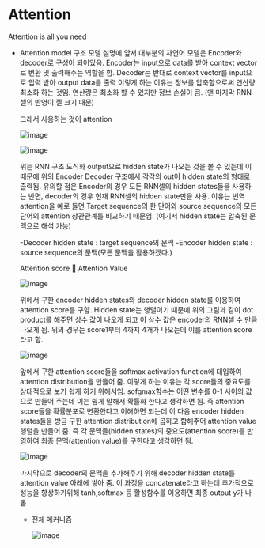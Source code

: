 # Attention
Attention is all you need

- Attention model 구조
  모델 설명에 앞서 대부분의 자연어 모델은 Encoder와 decoder로 구성이 되어있음.
  Encoder는 input으로 data를 받아 context vector로 변환 및 출력해주는 역할을 함.
  Decoder는 반대로 context vector를 input으로 입력 받아 output data를 출력
  이렇게 하는 이유는 정보를 압축함으로써 연산량 최소화 하는 것임.
  연산량은 최소화 할 수 있지만 정보 손실이 큼. (맨 마지막 RNN 셀의 반영이 젤 크기 때문)

  그래서 사용하는 것이 attention

  ![image](https://github.com/mySongminkyu/Attention/assets/132251519/90b0fd7b-ce8f-462e-bfa6-a470227050f2)


  ![image](https://github.com/mySongminkyu/Attention/assets/132251519/b35b51eb-ad2d-4ca5-9774-875f868bcc51)


  위는 RNN 구조 도식화 
  output으로 hidden state가 나오는 것을 볼 수 있는데 이 때문에 위의 Encoder Decoder 구조에서 각각의 out이 hidden state의 형태로 출력됨.
  유의할 점은 Encoder의 경우 모든 RNN셀의 hidden states들을 사용하는 반면, decoder의 경우 현재 RNN셀의 hidden state만을 사용.
  이유는 번역 attention을 예로 들면 Target sequence의 한 단어와 source sequence의 모든 단어의 attention 상관관계를 비교하기 때문임.
  (여기서 hidden state는 압축된 문맥으로 해석 가능)

  -Decoder hidden state : target sequence의 문맥
  -Encoder hidden state : source sequence의 문맥(모든 문맥을 활용하겠다.)

  Attention score  Attention Value

  ![image](https://github.com/mySongminkyu/Attention/assets/132251519/1decd81a-0535-4424-9ff0-ae6e4f7ae450)

  위에서 구한 encoder hidden states와 decoder hidden state를 이용하여 attention score를 구함.
  Hidden state는 행렬이기 때문에 위의 그림과 같이 dot product를 해주면 상수 값이 나오게 되고 이 상수 값은 encoder의 RNN셀 수 만큼 나오게 됨.
  위의 경우는 score1부터 4까지 4개가 나오는데 이를  attention score라고 함.

  ![image](https://github.com/mySongminkyu/Attention/assets/132251519/5d84c10a-acb4-4c01-a97e-a5ee268f840d)

  앞에서 구한 attention score들을 softmax activation function에 대입하여 attention distribution을 만들어 줌. 이렇게 하는 이유는 각 score들의 중요도를 상대적으로 보기 쉽게 하기 위해서임.
  sofgmax함수는 어떤 변수를 0-1 사이의 값으로 만들어 주는데 이는 쉽게 말해서 확률화 한다고 생각하면 됨.
  즉 attention score들을 확률분포로 변환한다고 이해하면 되는데 이 다음 encoder hidden states들을 방금 구한 attention distribution에 곱하고 합해주어 attention value 행렬을 만들어 줌.
  즉 각 문맥들(hidden states)의 중요도(attention score)를 반영하여 최종 문맥(attention value)를 구한다고 생각하면 됨.

  ![image](https://github.com/mySongminkyu/Attention/assets/132251519/838038fe-2260-40c1-853d-f5139610f634)

  마지막으로 decoder의 문맥을 추가해주기 위해 decoder hidden state를 attention value 아래에 쌓아 줌. 이 과정을 concatenate라고 하는데 추가적으로 성능을 향상하기위해 tanh,softmax 등 활성함수를 이용하면 최종 output y가 나옴

  - 전체 메커니즘
 
    ![image](https://github.com/mySongminkyu/Attention/assets/132251519/36ac65eb-3ae4-49b7-9245-e0cdb2d53676)
